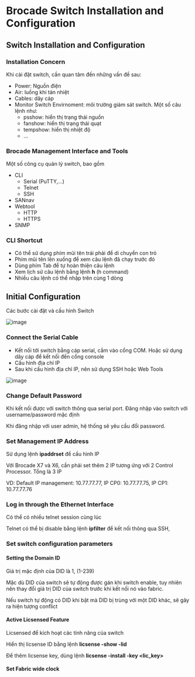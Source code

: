 # Brocade Switch Installation and Configuration

## Switch Installation and Configuration

### Installation Concern

Khi cài đặt switch, cần quan tâm đến những vấn đề sau:
- Power: Nguồn điện
- Air: luồng khi tản nhiệt
- Cables: dây cáp
- Monitor Switch Envirnoment: môi trường giám sát switch. Một số câu lệnh như: 
  - psshow: hiển thị trạng thái nguồn
  - fanshow: hiển thị trạng thái quạt
  - tempshow: hiển thị nhiệt độ
  - ...


### Brocade Management Interface and Tools

Một số công cụ quản lý switch, bao gồm

- CLI
  - Serial (PuTTY,...)
  - Telnet
  - SSH
- SANnav
- Webtool
  - HTTP
  - HTTPS
- SNMP

### CLI Shortcut

- Có thể sử dụng phím mũi tên trái phải để di chuyển con trỏ
- Phím mũi tên lên xuống để xem câu lệnh đã chạy trước đó
- Dùng phím Tab để tự hoàn thiện câu lệnh
- Xem lịch sử câu lệnh bằng lệnh **h** (h command)
- Nhiều câu lệnh có thể nhập trên cùng 1 dòng

## Initial Configuration

Các bước cài đặt và cấu hình Switch

![image](https://user-images.githubusercontent.com/32956424/131083080-0f42314f-848c-4e04-942f-69bbfe634b6c.png)

### Connect the Serial Cable

- Kết nối tới switch bằng cáp serial, cắm vào cổng COM. Hoặc sử dụng dây cáp để kết nối đến cổng console 
- Cấu hình địa chỉ IP
- Sau khi cấu hình địa chỉ IP, nên sử dụng SSH hoặc Web Tools

![image](https://user-images.githubusercontent.com/32956424/131083174-31984bf8-16b4-433f-8b57-342991c84426.png)

### Change Default Password

Khi kết nối được với switch thông qua serial port. Đăng nhập vào switch với username/password mặc định

Khi đăng nhập với user admin, hệ thống sẽ yêu cầu đổi password.

### Set Management IP Address

Sử dụng lệnh **ipaddrset** để cấu hình IP 


Với Brocade X7 và X6, cần phải set thêm 2 IP tương ứng với 2 Control Processor. Tổng là 3 IP 

VD: Default IP management: 10.77.77.77, IP CP0: 10.77.77.75, IP CP1: 10.77.77.76


### Log in through the Ethernet Interface

Có thể có nhiều telnet session cùng lúc

Telnet có thể bị disable bằng lệnh **ipfilter** để kết nối thông qua SSH,

### Set switch configuration parameters

#### Setting the Domain ID

Giá trị mặc định của DID là 1, (1-239)

Mặc dù DID của switch sẽ tự động được gán khi switch enable, tuy nhiên nên thay đổi giá trị DID của switch trước khi kết nối nó vào fabric.

Nếu switch tự động có DID khi bật mà DID bị trùng với một DID khác, sẽ gây ra hiện tượng conflict


#### Active Licsensed Feature

Licsensed để kích hoạt các tính năng của switch

Hiển thị licsense ID bằng lệnh **licsense -show -lid**

Để thêm licsense key, dùng lệnh **licsense -install -key <lic_key>**

#### Set Fabric wide clock






























